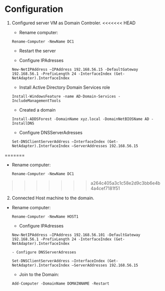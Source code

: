# Configuration

1. Configured server VM as Domain Controler.
<<<<<<< HEAD
    - Rename computer:
    ```
    Rename-Computer -NewName DC1
    ```

    - Restart the server

    - Configure IPAdresses
    ```
    New-NetIPAddress –IPAddress 192.168.56.15 -DefaultGateway 192.168.56.1 -PrefixLength 24 -InterfaceIndex (Get-NetAdapter).InterfaceIndex
    ```
    - Install Active Directory Domain Services role
    ```
    Install-WindowsFeature -name AD-Domain-Services -IncludeManagementTools
    ```
    - Created a domain
    ```
    Install-ADDSForest -DomainName xyz.local -DomainNetBIOSName AD - InstallDNS
    ```
    - Configure DNSServerAdresses
    ```
    Set-DNSClientServerAddress –InterfaceIndex (Get-NetAdapter).InterfaceIndex –ServerAddresses 192.168.56.15
    ```
=======
- Rename computer:
    ```
    Rename-Computer -NewName DC1
    ```
>>>>>>> a264c405a3c1c58e2d9c3bb6e4b4a4cef7181f51
2. Connected Host machine to the domain.
 - Rename computer:
    ```
    Rename-Computer -NewName HOST1
    ```
    - Configure IPAdresses
    ```
    New-NetIPAddress –IPAddress 192.168.56.101 -DefaultGateway 192.168.56.1 -PrefixLength 24 -InterfaceIndex (Get-NetAdapter).InterfaceIndex
    ```
       - Configure DNSServerAdresses
    ```
    Set-DNSClientServerAddress –InterfaceIndex (Get-NetAdapter).InterfaceIndex –ServerAddresses 192.168.56.15
    ```
     - Join to the Domain:
    ```
    Add-Computer -DomainName DOMAINNAME -Restart
    ```
